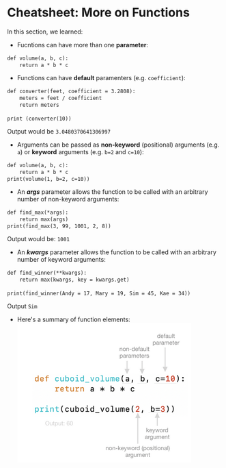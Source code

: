 # Cheatsheet: More on Functions

In this section, we learned:

* Fucntions can have more than one **parameter**:
```
def volume(a, b, c):
    return a * b * c
```

* Functions can have **default** paramenters (e.g. ```coefficient```):
```
def converter(feet, coefficient = 3.2808):
    meters = feet / coefficient
    return meters

print (converter(10))
```
Output would be ```3.0480370641306997```

* Arguments can be passed as **non-keyword** (positional) arguments (e.g. ```a```) or **keyword** arguments (e.g. ```b=2``` and ```c=10```):

```
def volume(a, b, c):
    return a * b * c
print(volume(1, b=2, c=10))
```

* An ***args*** parameter allows the function to be called with an arbitrary number of non-keyword arguments:

```
def find_max(*args):
    return max(args)
print(find_max(3, 99, 1001, 2, 8))
```
Output would be: ```1001```

* An ***kwargs*** parameter allows the function to be called with an arbitrary number of keyword arguments:

```
def find_winner(**kwargs):
    return max(kwargs, key = kwargs.get)

print(find_winner(Andy = 17, Mary = 19, Sim = 45, Kae = 34))
```
Output ```Sim```

* Here's a summary of function elements:
![Function Elements](func_arguments.png)